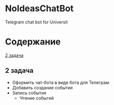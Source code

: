 # NoIdeasChatBot
Telegram chat bot for Universit

# Содержание
[2 задача](#2_задача)

## 2 задача
* Оформить чат-бота в виде бота для Телеграм
* Добавить создание события
* Запись события 
  * Чтение событий
